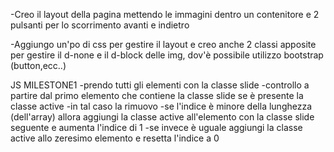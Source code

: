 -Creo il layout della pagina mettendo le immagini dentro un contenitore e 2 pulsanti per lo scorrimento avanti e indietro

-Aggiungo un'po di css per gestire il layout e creo anche 2 classi apposite per gestire il d-none e il d-block delle img, dov'è possibile utilizzo bootstrap (button,ecc..)

JS
MILESTONE1
-prendo tutti gli elementi con la classe slide
-controllo a partire dal primo elemento che contiene la classe slide se è presente la classe active
-in tal caso la rimuovo
    -se l'indice è minore della lunghezza (dell'array) allora aggiungi la classe active all'elemento con la classe slide seguente e aumenta l'indice di 1
    -se invece è uguale aggiungi la classe active allo zeresimo elemento e resetta l'indice a 0